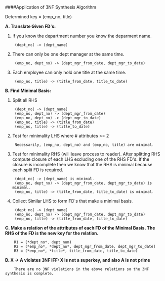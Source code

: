 ####Application of 3NF Synthesis Algorithm

Determined key = (emp_no, title)

**A. Translate Given FD's:** 

1. If you know the department number you know the deparment name. 

        (dept_no) -> (dept_name)

2. There can only be one dept manager at the same time. 
   
        (emp_no, dept_no) -> (dept_mgr_from_date, dept_mgr_to_date)
   
3. Each employee can only hold one title at the same time.

        (emp_no, title) -> (title_from_date, title_to_date)

**B. Find Minimal Basis:**

1. Split all RHS

        (dept_no) -> (dept_name)
        (emp_no, dept_no) -> (dept_mgr_from_date)
        (emp_no, dept_no) -> (dept_mgr_to_date)
        (emp_no, title) -> (title_from_date)
        (emp_no, title) -> (title_to_date)
        
2. Test for minimality LHS where # attributes >= 2

        Necessarily, (emp_no, dept_no) and (emp_no, title) are minimal.
        
3. Test for minimality RHS (will leave process to reader). After splitting RHS compute closure of each LHS excluding one of the RHS FD's. If the closure is incomplete then we know that the RHS is minimal because each split FD is required.

        (dept_no) -> (dept_name) is minimal.
        (emp_no, dept_no) -> (dept_mgr_from_date, dept_mgr_to_date) is minimal.
        (emp_no, title) -> (title_from_date, title_to_date) is minimal.
        
4. Collect Similar LHS to form FD's that make a minimal basis.

        (dept_no) -> (dept_name)
        (emp_no, dept_no) -> (dept_mgr_from_date, dept_mgr_to_date)
        (emp_no, title) -> (title_from_date, title_to_date)
        
**C. Make a relation of the attributes of each FD of the Minimal Basis. The RHS of the FD is the new key for the relation.**

        R1 = (*dept_no*, dept_num)
        R2 = (*emp_no*, *dept_no*, dept_mgr_from_date, dept_mgr_to_date)
        R3 = (*emp_no*, *title*, title_from_date, title_to_date)
        
**D. X -> A violates 3NF IFF: X is not a superkey, and also A is not prime**

        There are no 3NF violations in the above relations so the 3NF synthesis is complete.
